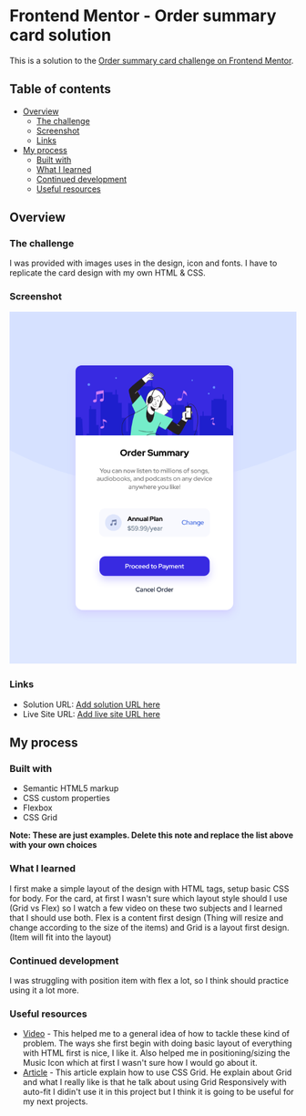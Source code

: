 # Frontend Mentor - Order summary card solution

This is a solution to the [Order summary card challenge on Frontend Mentor](https://www.frontendmentor.io/challenges/order-summary-component-QlPmajDUj).

## Table of contents

- [Overview](#overview)
  - [The challenge](#the-challenge)
  - [Screenshot](#screenshot)
  - [Links](#links)
- [My process](#my-process)
  - [Built with](#built-with)
  - [What I learned](#what-i-learned)
  - [Continued development](#continued-development)
  - [Useful resources](#useful-resources)

## Overview

### The challenge

I was provided with images uses in the design, icon and fonts. I have to replicate the card design with my own HTML & CSS. 

### Screenshot

![My version of the design](Preview.png)

### Links

- Solution URL: [Add solution URL here](https://your-solution-url.com)
- Live Site URL: [Add live site URL here](https://your-live-site-url.com)

## My process


### Built with

- Semantic HTML5 markup
- CSS custom properties
- Flexbox
- CSS Grid

**Note: These are just examples. Delete this note and replace the list above with your own choices**

### What I learned

I first make a simple layout of the design with HTML tags, setup basic CSS for body.
For the card, at first I wasn't sure which layout style should I use (Grid vs Flex) so I watch a few video on these two subjects and I learned that I should use both. Flex is a content first design (Thing will resize and change according to the size of the items) and Grid is a layout first design. (Item will fit into the layout)

### Continued development

I was struggling with position item with flex a lot, so I think should practice using it a lot more.

### Useful resources

- [Video](https://www.youtube.com/watch?v=Bst-EZHpuD8&ab_channel=AngelaDelise) - This helped me to a general idea of how to tackle these kind of problem. The ways she first begin with doing basic layout of everything with HTML first is nice, I like it. Also helped me in positioning/sizing the Music Icon which at first I wasn't sure how I would go about it.
- [Article](https://www.youtube.com/watch?v=Bst-EZHpuD8&ab_channel=AngelaDelise) - This article explain how to use CSS Grid. He explain about Grid and what I really like is that he talk about using Grid Responsively with auto-fit I didin't use it in this project but I think it is going to be useful for my next projects.
